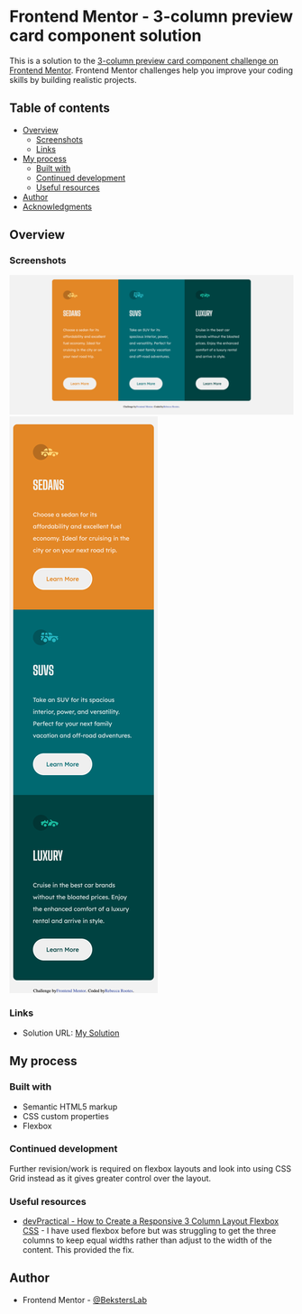 # Frontend Mentor - 3-column preview card component solution

This is a solution to the [3-column preview card component challenge on Frontend Mentor](https://www.frontendmentor.io/challenges/3column-preview-card-component-pH92eAR2-). Frontend Mentor challenges help you improve your coding skills by building realistic projects.

## Table of contents

- [Overview](#overview)
  - [Screenshots](#screenshots)
  - [Links](#links)
- [My process](#my-process)
  - [Built with](#built-with)
  - [Continued development](#continued-development)
  - [Useful resources](#useful-resources)
- [Author](#author)
- [Acknowledgments](#acknowledgments)

## Overview

### Screenshots

![](./screenshots/full-page.png)
![](./screenshots/mobile.png)

### Links

- Solution URL: [My Solution](https://beksterslab.github.io/3-column-preview-card-component-main/)

## My process

### Built with

- Semantic HTML5 markup
- CSS custom properties
- Flexbox

### Continued development

Further revision/work is required on flexbox layouts and look into using CSS Grid instead as it gives greater control over the layout.

### Useful resources

- [devPractical - How to Create a Responsive 3 Column Layout Flexbox CSS](https://devpractical.com/3-columns-flexbox-layout-css/) - I have used flexbox before but was struggling to get the three columns to keep equal widths rather than adjust to the width of the content. This provided the fix.

## Author

- Frontend Mentor - [@BekstersLab](https://www.frontendmentor.io/profile/BekstersLab)
